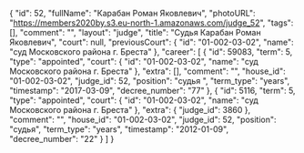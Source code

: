 {
    "id": 52,
    "fullName": "Карабан Роман Яковлевич",
    "photoURL": "https://members2020by.s3.eu-north-1.amazonaws.com/judge_52",
    "tags": [],
    "comment": "",
    "layout": "judge",
    "title": "Судья Карабан Роман Яковлевич",
    "court": null,
    "previousCourt": {
        "id": "01-002-03-02",
        "name": "суд Московского района г. Бреста"
    },
    "career": [
        {
            "id": 59083,
            "term": 5,
            "type": "appointed",
            "court": {
                "id": "01-002-03-02",
                "name": "суд Московского района г. Бреста"
            },
            "extra": [],
            "comment": "",
            "house_id": "01-002-03-02",
            "judge_id": 52,
            "position": "судья ",
            "term_type": "years",
            "timestamp": "2017-03-09",
            "decree_number": "77"
        },
        {
            "id": 5116,
            "term": 5,
            "type": "appointed",
            "court": {
                "id": "01-002-03-02",
                "name": "суд Московского района г. Бреста"
            },
            "extra": {
                "judge_id": 3860
            },
            "comment": "",
            "house_id": "01-002-03-02",
            "judge_id": 52,
            "position": "судья",
            "term_type": "years",
            "timestamp": "2012-01-09",
            "decree_number": "22"
        }
    ]
}